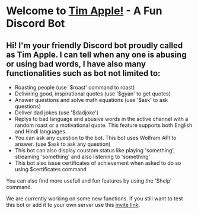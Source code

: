 # Welcome to [Tim Apple!](https://linktr.ee/TimApple) - A Fun Discord Bot

## Hi! I'm your friendly Discord bot proudly called as Tim Apple. I can tell when any one is abusing or using bad words, I have also many functionalities such as bot not limited to:

- Roasting people (use '$roast' command to roast)
- Deliviring good, inspirational quotes (use '$gyan' to get quotes)
- Answer questions and solve math equations (use '$ask' to ask questions)
- Deliver dad jokes (use '$dadjoke')
- Replys to bad language and abusive words in the active channel with a random roast or a motivational quote. This feature supports both English and Hindi languages.
- You can ask any question to the bot. This bot uses Wolfram API to answer. (use $ask to ask any question)
- This bot can also display coustom status like playing 'something', streaming 'something' and also listening  to 'something'
- This bot also issue certificates of achievement when asked to do so using $certificates command

You can also find more usefull and fun features by using the '$help' command.

We are currently working on some new functions. If you still want to test this bot or add it to your own server use this [invite link](https://discord.com/api/oauth2/authorize?client_id=795275742191288321&permissions=0&scope=bot).

